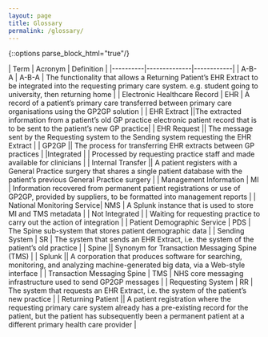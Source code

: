 ```yaml
---
layout: page
title: Glossary
permalink: /glossary/
---
```

{::options parse_block_html="true"/} 
<div class="glossary">
| Term     | Acronym      | Definition |
|----------|--------------|------------|
| A-B-A | A-B-A | The functionality that allows a Returning Patient’s EHR Extract to be integrated into the requesting primary care system. e.g. student going to university, then returning home |
| Electronic Healthcare Record | EHR | A record of a patient’s primary care transferred between primary care organisations using the GP2GP solution |
| EHR Extract ||The extracted information from a patient’s old GP practice electronic patient record that is to be sent to the patient’s new GP practice|
| EHR Request || The message sent by the Requesting system to the Sending system requesting the EHR Extract |
| GP2GP || The process for transferring EHR extracts between GP practices |
|Integrated | | Processed by requesting practice staff and made available for clinicians |
| Internal Transfer || A patient registers with a General Practice surgery that shares a single patient database with the patient’s previous General Practice surgery |
| Management Information | MI | Information recovered from permanent patient registrations or use of GP2GP, provided by suppliers, to be formatted into management reports |
| National Monitoring Service| NMS | A Splunk instance that is used to store MI and TMS metadata |
| Not Integrated | | Waiting for requesting practice to  carry out the action of integration |
| Patient Demographic Service | PDS | The Spine sub-system that stores patient demographic data |
| Sending System | SR | The system that sends an EHR Extract, i.e. the system of the patient’s old practice |
| Spine || Synonym for Transaction Messaging Spine (TMS) |
| Splunk || A corporation that produces software for searching, monitoring, and analyzing machine-generated big data, via a Web-style interface |
| Transaction Messaging Spine | TMS | NHS core messaging infrastructure used to send GP2GP messages |
| Requesting System | RR | The system that requests an EHR Extract, i.e. the system of the patient’s new practice |
| Returning Patient || A patient registration where the requesting primary care system already has a pre-existing record for the patient, but the patient has subsequently been a permanent patient at a different primary health care provider |

</div>


	
